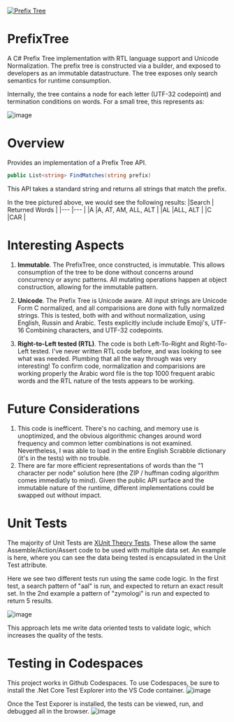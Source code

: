 [![Prefix Tree](https://github.com/cleemullins/PrefixTree/actions/workflows/build.yml/badge.svg)](https://github.com/cleemullins/PrefixTree/actions/workflows/build.yml)

# PrefixTree
A C# Prefix Tree implementation with RTL language support and Unicode Normalization. The prefix tree is constructed via a builder, and exposed to developers as an immutable datastructure. The tree exposes only search semantics for runtime consumption. 

Internally, the tree contains a node for each letter (UTF-32 codepoint) and termination conditions on words. For a small tree, this represents as:

![image](https://user-images.githubusercontent.com/1165321/121821117-b1a62000-cc4b-11eb-8270-18cf06eaee84.png)

# Overview
Provides an implementation of a Prefix Tree API.
```c#
public List<string> FindMatches(string prefix)
```
This API takes a standard string and returns all strings that 
match the prefix. 

In the tree pictured above, we would see the following results:
|Search   	|  Returned Words 	|
|---	|---	|
|A   	|A, AT, AM, ALL, ALT   	|
|AL 	|ALL, ALT   	|
|C   	|CAR   	|

# Interesting Aspects
1. **Immutable**. The PrefixTree, once constructed, is immutable. This allows consumption of the tree to be done without concerns around concurrency or async patterns. All mutating operations happen at object construction, allowing for the immutable pattern. 

2. **Unicode**. The Prefix Tree is Unicode aware. All input strings are Unicode Form C normalized, and all comparisions are done with fully normalized strings. This is tested, both with and without normalization, using English, Russin and Arabic. Tests explicitly include include Emoji's, UTF-16 Combining characters, and UTF-32 codepoints. 

3. **Right-to-Left tested (RTL)**. The code is both Left-To-Right and Right-To-Left tested. I've never written RTL code before, and was looking to see what was needed. Plumbing that all the way through was very interesting! To confirm code, normalization and comparisions are working properly the Arabic word file is the top 1000 frequent arabic words and the RTL nature of the tests appears to be working.

# Future Considerations
1. This code is inefficent. There's no caching, and memory use is unoptimized, and the obvious algorithmic changes around word frequency and common letter combinations is not examined. Nevertheless, I was able to load in the entire English Scrabble dictionary (it's in the tests) with no trouble. 
2. There are far more efficient representations of words than the "1 character per node" solution here (the ZIP / huffman coding algorithm comes immediatly to mind). Given the public API surface and the immutable nature of the runtime, different implementations could be swapped out without impact. 

# Unit Tests
The majority of Unit Tests are [XUnit Theory Tests](https://hamidmosalla.com/2017/02/25/xunit-theory-working-with-inlinedata-memberdata-classdata/). These allow the same Assemble/Action/Assert code to be used with multiple data set. An example is here, where you can see the data being tested is encapsulated in the Unit Test attribute. 

Here we see two different tests run using the same code logic. In the first test, a search pattern of "aal" is run, and expected to return an exact result set. In the 2nd example a pattern of "zymologi" is run and expected to return 5 results. 

![image](https://user-images.githubusercontent.com/1165321/121821276-e5357a00-cc4c-11eb-9be8-1b2b213e2e15.png)

This approach lets me write data oriented tests to validate logic, which increases the quality of the tests. 

# Testing in Codespaces
This project works in Github Codespaces. To use Codespaces, be sure to install the .Net Core Test Explorer  into the VS Code container. 
![image](https://user-images.githubusercontent.com/1165321/121817728-ef994900-cc37-11eb-96e9-a3119a0b2a0c.png)

Once the Test Exporer is installed, the tests can be viewed, run, and debugged all in the browser. 
![image](https://user-images.githubusercontent.com/1165321/121817765-2a9b7c80-cc38-11eb-8978-2e94ddd1dab1.png)

